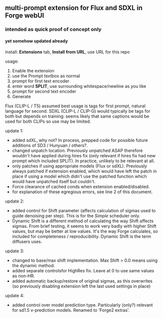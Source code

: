 ## multi-prompt extension for Flux and SDXL in Forge webUI ##
### intended as quick proof of concept only ###
#### yet somehow updated already ####

install:
**Extensions** tab, **Install from URL**, use URL for this repo

usage:
1. Enable the extension
2. use the Prompt textbox as normal
3. prompt for first text encoder
4. enter word **SPLIT**, use surrounding whitespace/newline as you like
5. prompt for second text encoder
6. Generate

Flux (CLIP-L / T5) assumed best usage is tags for first prompt, natural language for second.
SDXL (CLIP-L / CLIP-G) would typically be tags for both but depends on training: seems likely that same captions would be used for both CLIPs so use may be limited.

update 1:
* added sdXL, why not? In process, prepped code for possible future additions of SD3 / Hunyuan / others?.
* changed unpatch location. Previously unpatched ASAP therefore wouldn't have applied during hires fix (only relevant if hires fix had new prompt which included SPLIT). In practice, unlikely to be relevant at all.
* only patches if using appropriate models (Flux or sdXL). Previously always patched if extension enabled, which would have left the patch in place if using a model which didn't use the patched function which would have unpatched itself but couldn't.
* Force clearance of cached conds when extension enabled/disabled.
* for explanation of these egregious errors, see line 2 of this document.

update 2:
* added control for Shift parameter (affects calculation of sigmas used to guide denoising per step). This is for the *Simple* scheduler only.
* Dynamic Shift is a different method of calculating the way Shift affects sigmas. From brief testing, it seems to work very badly with higher Shift values, but may be better at low values. It's the way Forge calculates, so included for completeness / reproducibility. Dynamic Shift is the term diffusers uses.

update 3:
* changed to base/max shift implementation. Max Shift > 0.0 means using the dynamic method.
* added separate controlsfor HighRes fix. Leave at 0 to use same values as non-HR.
* added automatic backup/restore of original sigmas, as this overwrites (so previously disabling extension left the last used settings in place)

update 4:
* added control over model prediction type. Particularly (only?) relevant for sd1.5 v-prediction models. Renamed to 'Forge2 extras'.
